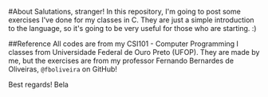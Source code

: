 #About
Salutations, stranger!
In this repository, I'm going to post some exercises I've done for my classes in C. 
They are just a simple introduction to the language, so it's going to be very useful for those who are starting. :)

##Reference
All codes are from my CSI101 - Computer Programming I classes from Universidade Federal de Ouro Preto (UFOP).
They are made by me, but the exercises are from my professor Fernando Bernardes de Oliveiras, `@fboliveira` on GitHub!

Best regards!
Bela

